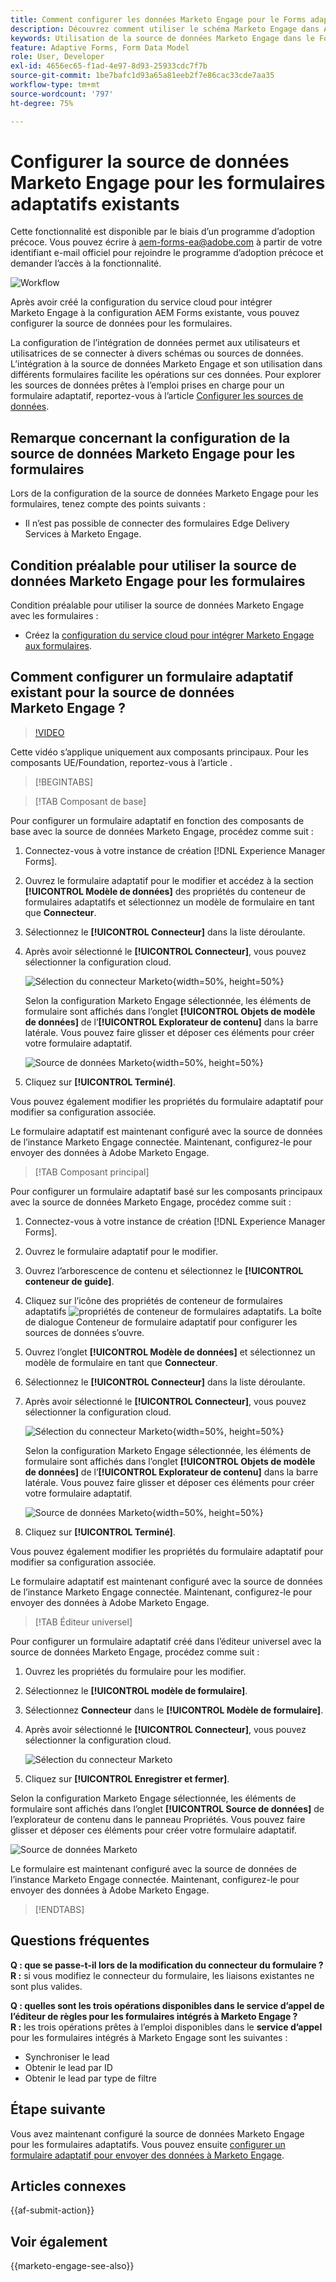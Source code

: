 ```yaml
---
title: Comment configurer les données Marketo Engage pour le Forms adaptatif ?
description: Découvrez comment utiliser le schéma Marketo Engage dans Adaptive Forms.
keywords: Utilisation de la source de données Marketo Engage dans le Forms adaptatif. Comment connecter une source de données d’instance Marketo à un formulaire ? , Connecter un formulaire à Marketo.
feature: Adaptive Forms, Form Data Model
role: User, Developer
exl-id: 4656ec65-f1ad-4e97-8d93-25933cdc7f7b
source-git-commit: 1be7bafc1d93a65a81eeb2f7e86cac33cde7aa35
workflow-type: tm+mt
source-wordcount: '797'
ht-degree: 75%

---
```


# Configurer la source de données Marketo Engage pour les formulaires adaptatifs existants

<span class="preview"> Cette fonctionnalité est disponible par le biais d’un programme d’adoption précoce. Vous pouvez écrire à aem-forms-ea@adobe.com à partir de votre identifiant e-mail officiel pour rejoindre le programme d’adoption précoce et demander l’accès à la fonctionnalité. </span>

![Workflow](/help/forms/assets/workflow-marketo-2.png)

Après avoir créé la configuration du service cloud pour intégrer Marketo Engage à la configuration AEM Forms existante, vous pouvez configurer la source de données pour les formulaires.

La configuration de l’intégration de données permet aux utilisateurs et utilisatrices de se connecter à divers schémas ou sources de données. L’intégration à la source de données Marketo Engage et son utilisation dans différents formulaires facilite les opérations sur ces données. Pour explorer les sources de données prêtes à l’emploi prises en charge pour un formulaire adaptatif, reportez-vous à l’article [Configurer les sources de données](/help/forms/configure-data-sources.md).

## Remarque concernant la configuration de la source de données Marketo Engage pour les formulaires

Lors de la configuration de la source de données Marketo Engage pour les formulaires, tenez compte des points suivants :

* Il n’est pas possible de connecter des formulaires Edge Delivery Services à Marketo Engage.

## Condition préalable pour utiliser la source de données Marketo Engage pour les formulaires

Condition préalable pour utiliser la source de données Marketo Engage avec les formulaires :

* Créez la [configuration du service cloud pour intégrer Marketo Engage aux formulaires](/help/forms/integrate-form-to-marketo-engage.md).

## Comment configurer un formulaire adaptatif existant pour la source de données Marketo Engage ?

>[!VIDEO](https://video.tv.adobe.com/v/3442871/marketo-aem-forms-aem-marketo-engage)

<span> Cette vidéo s’applique uniquement aux composants principaux. Pour les composants UE/Foundation, reportez-vous à l’article </span>.

>[!BEGINTABS]

>[!TAB Composant de base]

Pour configurer un formulaire adaptatif en fonction des composants de base avec la source de données Marketo Engage, procédez comme suit :

1. Connectez-vous à votre instance de création [!DNL Experience Manager Forms].
1. Ouvrez le formulaire adaptatif pour le modifier et accédez à la section **[!UICONTROL Modèle de données]** des propriétés du conteneur de formulaires adaptatifs et sélectionnez un modèle de formulaire en tant que **Connecteur**.
1. Sélectionnez le **[!UICONTROL Connecteur]** dans la liste déroulante.
1. Après avoir sélectionné le **[!UICONTROL Connecteur]**, vous pouvez sélectionner la configuration cloud.

   ![Sélection du connecteur Marketo](/help/forms/assets/select-marketo-connector-af1.png){width=50%, height=50%}

   Selon la configuration Marketo Engage sélectionnée, les éléments de formulaire sont affichés dans l’onglet **[!UICONTROL Objets de modèle de données]** de l’**[!UICONTROL Explorateur de contenu]** dans la barre latérale. Vous pouvez faire glisser et déposer ces éléments pour créer votre formulaire adaptatif.

   ![Source de données Marketo](/help/forms/assets/marketo-engage-data-source-af1.png){width=50%, height=50%}

1. Cliquez sur **[!UICONTROL Terminé]**.

Vous pouvez également modifier les propriétés du formulaire adaptatif pour modifier sa configuration associée.

Le formulaire adaptatif est maintenant configuré avec la source de données de l’instance Marketo Engage connectée. Maintenant, configurez-le pour envoyer des données à Adobe Marketo Engage.

>[!TAB Composant principal]

Pour configurer un formulaire adaptatif basé sur les composants principaux avec la source de données Marketo Engage, procédez comme suit :

1. Connectez-vous à votre instance de création [!DNL Experience Manager Forms].

1. Ouvrez le formulaire adaptatif pour le modifier.
1. Ouvrez l’arborescence de contenu et sélectionnez le **[!UICONTROL conteneur de guide]**.
1. Cliquez sur l’icône des propriétés de conteneur de formulaires adaptatifs ![propriétés de conteneur de formulaires adaptatifs](/help/forms/assets/configure-icon.svg). La boîte de dialogue Conteneur de formulaire adaptatif pour configurer les sources de données s’ouvre.
1. Ouvrez l’onglet **[!UICONTROL Modèle de données]** et sélectionnez un modèle de formulaire en tant que **Connecteur**.
1. Sélectionnez le **[!UICONTROL Connecteur]** dans la liste déroulante.

1. Après avoir sélectionné le **[!UICONTROL Connecteur]**, vous pouvez sélectionner la configuration cloud.

   ![Sélection du connecteur Marketo](/help/forms/assets/select-marketo-connector.png){width=50%, height=50%}

   Selon la configuration Marketo Engage sélectionnée, les éléments de formulaire sont affichés dans l’onglet **[!UICONTROL Objets de modèle de données]** de l’**[!UICONTROL Explorateur de contenu]** dans la barre latérale. Vous pouvez faire glisser et déposer ces éléments pour créer votre formulaire adaptatif.

   ![Source de données Marketo](/help/forms/assets/marketo-engage-data-source.png){width=50%, height=50%}

1. Cliquez sur **[!UICONTROL Terminé]**.

Vous pouvez également modifier les propriétés du formulaire adaptatif pour modifier sa configuration associée.

Le formulaire adaptatif est maintenant configuré avec la source de données de l’instance Marketo Engage connectée. Maintenant, configurez-le pour envoyer des données à Adobe Marketo Engage.

>[!TAB Éditeur universel]

Pour configurer un formulaire adaptatif créé dans l’éditeur universel avec la source de données Marketo Engage, procédez comme suit :

1. Ouvrez les propriétés du formulaire pour les modifier.
1. Sélectionnez le **[!UICONTROL modèle de formulaire]**.
1. Sélectionnez **Connecteur** dans le **[!UICONTROL Modèle de formulaire]**.
1. Après avoir sélectionné le **[!UICONTROL Connecteur]**, vous pouvez sélectionner la configuration cloud.

   ![Sélection du connecteur Marketo](/help/forms/assets/select-marketo-connector-ue.png)

1. Cliquez sur **[!UICONTROL Enregistrer et fermer]**.

Selon la configuration Marketo Engage sélectionnée, les éléments de formulaire sont affichés dans l’onglet **[!UICONTROL Source de données]** de l’explorateur de contenu dans le panneau Propriétés. Vous pouvez faire glisser et déposer ces éléments pour créer votre formulaire adaptatif.

![Source de données Marketo](/help/forms/assets/marketo-engage-data-source-ue.png)

Le formulaire est maintenant configuré avec la source de données de l’instance Marketo Engage connectée. Maintenant, configurez-le pour envoyer des données à Adobe Marketo Engage.

>[!ENDTABS]

## Questions fréquentes

**Q : que se passe-t-il lors de la modification du connecteur du formulaire ?**\
**R :** si vous modifiez le connecteur du formulaire, les liaisons existantes ne sont plus valides.

**Q : quelles sont les trois opérations disponibles dans le service d’appel de l’éditeur de règles pour les formulaires intégrés à Marketo Engage ?**\
**R :** les trois opérations prêtes à l’emploi disponibles dans le **service d’appel** pour les formulaires intégrés à Marketo Engage sont les suivantes :
* Synchroniser le lead
* Obtenir le lead par ID
* Obtenir le lead par type de filtre

## Étape suivante

Vous avez maintenant configuré la source de données Marketo Engage pour les formulaires adaptatifs. Vous pouvez ensuite [configurer un formulaire adaptatif pour envoyer des données à Marketo Engage](/help/forms/submit-adaptive-form-to-marketo-engage.md).

## Articles connexes

{{af-submit-action}}

## Voir également

{{marketo-engage-see-also}}
